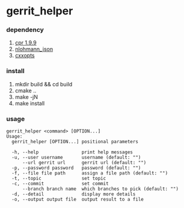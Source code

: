# gerrit_helper

### dependency
1. [cpr 1.9.9](https://github.com/libcpr/cpr/tree/1.9.9)
2. [nlohmann_json](https://github.com/nlohmann/json)
3. [cxxopts](https://github.com/jarro2783/cxxopts)

### install
1. mkdir build && cd build
2. cmake ..
3. make -jN
4. make install

### usage
```
gerrit_helper <command> [OPTION...]
Usage:
  gerrit_helper [OPTION...] positional parameters

  -h, --help                print help messages
  -u, --user username       username (default: "")
      --url gerrit url      gerrit url (default: "")
  -p, --password password   password (default: "")
  -f, --file file path      assign a file path (default: "")
  -t, --topic               set topic
  -c, --commit              set commit
      --branch branch name  which branches to pick (default: "")
  -d, --detail              display more details
  -o, --output output file  output result to a file
```